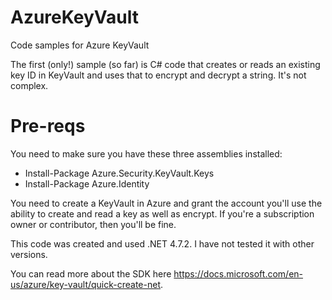 # AzureKeyVault
Code samples for Azure KeyVault

The first (only!) sample (so far) is C# code that creates or reads an existing key ID in KeyVault and uses that to encrypt and decrypt a string. It's not complex.

# Pre-reqs
You need to make sure you have these three assemblies installed:
- Install-Package Azure.Security.KeyVault.Keys
- Install-Package Azure.Identity

You need to create a KeyVault in Azure and grant the account you'll use the ability to create and read a key as well as encrypt. If you're a subscription owner or contributor, then you'll be fine.

This code was created and used .NET 4.7.2. I have not tested it with other versions. 

You can read more about the SDK here https://docs.microsoft.com/en-us/azure/key-vault/quick-create-net. 

